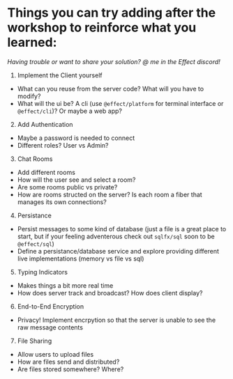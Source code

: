 # Things you can try adding after the workshop to reinforce what you learned:

_Having trouble or want to share your solution? @ me in the Effect discord!_

1. Implement the Client yourself

- What can you reuse from the server code? What will you have to modify?
- What will the ui be? A cli (use `@effect/platform` for terminal interface or `@effect/cli`)? Or maybe a web app?

2. Add Authentication

- Maybe a password is needed to connect
- Different roles? User vs Admin?

3. Chat Rooms

- Add different rooms
- How will the user see and select a room?
- Are some rooms public vs private?
- How are rooms structed on the server? Is each room a fiber that manages its own connections?

4. Persistance

- Persist messages to some kind of database (just a file is a great place to start, but if your feeling adventerous check out `sqlfx/sql` soon to be `@effect/sql`)
- Define a persistance/database service and explore providing different live implementations (memory vs file vs sql)

5. Typing Indicators

- Makes things a bit more real time
- How does server track and broadcast? How does client display?

6. End-to-End Encryption

- Privacy! Implement encrpytion so that the server is unable to see the raw message contents

7. File Sharing

- Allow users to upload files
- How are files send and distributed?
- Are files stored somewhere? Where?
